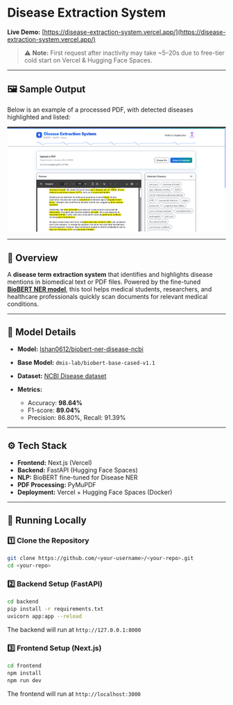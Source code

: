 # Disease Extraction System

**Live Demo:** [https://disease-extraction-system.vercel.app/](https://disease-extraction-system.vercel.app/)

> ⚠ **Note:** First request after inactivity may take \~5–20s due to free-tier cold start on Vercel & Hugging Face Spaces.
---
## 🖼 Sample Output

Below is an example of a processed PDF, with detected diseases highlighted and listed:

![Sample Output](assets/sample-output.png)

---

## 📌 Overview

A **disease term extraction system** that identifies and highlights disease mentions in biomedical text or PDF files.
Powered by the fine-tuned **[BioBERT NER model](https://huggingface.co/Ishan0612/biobert-ner-disease-ncbi)**, this tool helps medical students, researchers, and healthcare professionals quickly scan documents for relevant medical conditions.

---

## 🤖 Model Details

* **Model:** [Ishan0612/biobert-ner-disease-ncbi](https://huggingface.co/Ishan0612/biobert-ner-disease-ncbi)
* **Base Model:** `dmis-lab/biobert-base-cased-v1.1`
* **Dataset:** [NCBI Disease dataset](https://huggingface.co/datasets/ncbi_disease)
* **Metrics:**

  * Accuracy: **98.64%**
  * F1-score: **89.04%**
  * Precision: 86.80%, Recall: 91.39%

---

## ⚙️ Tech Stack

* **Frontend:** Next.js (Vercel)
* **Backend:** FastAPI (Hugging Face Spaces)
* **NLP:** BioBERT fine-tuned for Disease NER
* **PDF Processing:** PyMuPDF
* **Deployment:** Vercel + Hugging Face Spaces (Docker)

---

## 🚀 Running Locally

### 1️⃣ Clone the Repository

```bash
git clone https://github.com/<your-username>/<your-repo>.git
cd <your-repo>
```

### 2️⃣ Backend Setup (FastAPI)

```bash
cd backend
pip install -r requirements.txt
uvicorn app:app --reload
```

The backend will run at `http://127.0.0.1:8000`

### 3️⃣ Frontend Setup (Next.js)

```bash
cd frontend
npm install
npm run dev
```

The frontend will run at `http://localhost:3000`
